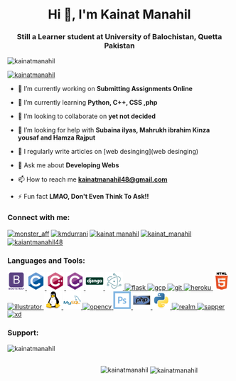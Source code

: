 <h1 align="center">Hi 👋, I'm Kainat Manahil</h1>
<h3 align="center">Still a Learner student at University of Balochistan, Quetta Pakistan</h3>

<p align="left"> <img src="https://komarev.com/ghpvc/?username=kainatmanahil&label=Profile%20views&color=0e75b6&style=flat" alt="kainatmanahil" /> </p>

<p align="left"> <a href="https://github.com/ryo-ma/github-profile-trophy"><img src="https://github-profile-trophy.vercel.app/?username=kainatmanahil" alt="kainatmanahil" /></a> </p>

- 🔭 I’m currently working on **Submitting Assignments Online**

- 🌱 I’m currently learning **Python, C++, CSS ,php**

- 👯 I’m looking to collaborate on **yet not decided**

- 🤝 I’m looking for help with **Subaina ilyas, Mahrukh ibrahim Kinza yousaf and Hamza Rajput**

- 📝 I regularly write articles on [web desinging](web desinging)

- 💬 Ask me about **Developing Webs**

- 📫 How to reach me **kainatmanahil48@gmail.com**

- ⚡ Fun fact **LMAO, Don't Even Think To Ask!!**

<h3 align="left">Connect with me:</h3>
<p align="left">
<a href="https://twitter.com/monster_aff" target="blank"><img align="center" src="https://raw.githubusercontent.com/kainatmanahil/github-profile-readme-generator/master/src/images/icons/Social/twitter.svg" alt="monster_aff" height="30" width="40" /></a>
<a href="https://kaggle.com/kmdurrani" target="blank"><img align="center" src="https://raw.githubusercontent.com/kainatmanahil/github-profile-readme-generator/master/src/images/icons/Social/kaggle.svg" alt="kmdurrani" height="30" width="40" /></a>
<a href="https://fb.com/kainat manahil" target="blank"><img align="center" src="https://raw.githubusercontent.com/kainatmanahil/github-profile-readme-generator/master/src/images/icons/Social/facebook.svg" alt="kainat manahil" height="30" width="40" /></a>
<a href="https://instagram.com/kainat_manahil" target="blank"><img align="center" src="https://raw.githubusercontent.com/kainatmanahil/github-profile-readme-generator/master/src/images/icons/Social/instagram.svg" alt="kainat_manahil" height="30" width="40" /></a>
<a href="https://www.youtube.com/c/kaiantmanahil48" target="blank"><img align="center" src="https://raw.githubusercontent.com/kainatmanahil/github-profile-readme-generator/master/src/images/icons/Social/youtube.svg" alt="kaiantmanahil48" height="30" width="40" /></a>
</p>

<h3 align="left">Languages and Tools:</h3>
<p align="left"> <a href="https://getbootstrap.com" target="_blank"> <img src="https://raw.githubusercontent.com/devicons/devicon/master/icons/bootstrap/bootstrap-plain-wordmark.svg" alt="bootstrap" width="40" height="40"/> </a> <a href="https://www.cprogramming.com/" target="_blank"> <img src="https://raw.githubusercontent.com/devicons/devicon/master/icons/c/c-original.svg" alt="c" width="40" height="40"/> </a> <a href="https://www.w3schools.com/cpp/" target="_blank"> <img src="https://raw.githubusercontent.com/devicons/devicon/master/icons/cplusplus/cplusplus-original.svg" alt="cplusplus" width="40" height="40"/> </a> <a href="https://www.w3schools.com/cs/" target="_blank"> <img src="https://raw.githubusercontent.com/devicons/devicon/master/icons/csharp/csharp-original.svg" alt="csharp" width="40" height="40"/> </a> <a href="https://www.djangoproject.com/" target="_blank"> <img src="https://raw.githubusercontent.com/devicons/devicon/master/icons/django/django-original.svg" alt="django" width="40" height="40"/> </a> <a href="https://www.electronjs.org" target="_blank"> <img src="https://raw.githubusercontent.com/devicons/devicon/master/icons/electron/electron-original.svg" alt="electron" width="40" height="40"/> </a> <a href="https://flask.palletsprojects.com/" target="_blank"> <img src="https://www.vectorlogo.zone/logos/pocoo_flask/pocoo_flask-icon.svg" alt="flask" width="40" height="40"/> </a> <a href="https://cloud.google.com" target="_blank"> <img src="https://www.vectorlogo.zone/logos/google_cloud/google_cloud-icon.svg" alt="gcp" width="40" height="40"/> </a> <a href="https://git-scm.com/" target="_blank"> <img src="https://www.vectorlogo.zone/logos/git-scm/git-scm-icon.svg" alt="git" width="40" height="40"/> </a> <a href="https://heroku.com" target="_blank"> <img src="https://www.vectorlogo.zone/logos/heroku/heroku-icon.svg" alt="heroku" width="40" height="40"/> </a> <a href="https://www.w3.org/html/" target="_blank"> <img src="https://raw.githubusercontent.com/devicons/devicon/master/icons/html5/html5-original-wordmark.svg" alt="html5" width="40" height="40"/> </a> <a href="https://www.adobe.com/in/products/illustrator.html" target="_blank"> <img src="https://www.vectorlogo.zone/logos/adobe_illustrator/adobe_illustrator-icon.svg" alt="illustrator" width="40" height="40"/> </a> <a href="https://www.linux.org/" target="_blank"> <img src="https://raw.githubusercontent.com/devicons/devicon/master/icons/linux/linux-original.svg" alt="linux" width="40" height="40"/> </a> <a href="https://www.mysql.com/" target="_blank"> <img src="https://raw.githubusercontent.com/devicons/devicon/master/icons/mysql/mysql-original-wordmark.svg" alt="mysql" width="40" height="40"/> </a> <a href="https://opencv.org/" target="_blank"> <img src="https://www.vectorlogo.zone/logos/opencv/opencv-icon.svg" alt="opencv" width="40" height="40"/> </a> <a href="https://www.photoshop.com/en" target="_blank"> <img src="https://raw.githubusercontent.com/devicons/devicon/master/icons/photoshop/photoshop-line.svg" alt="photoshop" width="40" height="40"/> </a> <a href="https://www.php.net" target="_blank"> <img src="https://raw.githubusercontent.com/devicons/devicon/master/icons/php/php-original.svg" alt="php" width="40" height="40"/> </a> <a href="https://www.python.org" target="_blank"> <img src="https://raw.githubusercontent.com/devicons/devicon/master/icons/python/python-original.svg" alt="python" width="40" height="40"/> </a> <a href="https://realm.io/" target="_blank"> <img src="https://raw.githubusercontent.com/bestofjs/bestofjs-webui/8665e8c267a0215f3159df28b33c365198101df5/public/logos/realm.svg" alt="realm" width="40" height="40"/> </a> <a href="https://sapper.svelte.dev/" target="_blank"> <img src="https://raw.githubusercontent.com/bestofjs/bestofjs-webui/master/public/logos/sapper.svg" alt="sapper" width="40" height="40"/> </a> <a href="https://www.adobe.com/products/xd.html" target="_blank"> <img src="https://cdn.worldvectorlogo.com/logos/adobe-xd.svg" alt="xd" width="40" height="40"/> </a> </p>

<h3 align="left">Support:</h3>
<p><a href="https://www.buymeacoffee.com/kainatmanahil"> <img align="left" src="https://cdn.buymeacoffee.com/buttons/v2/default-yellow.png" height="50" width="210" alt="kainatmanahil" /></a></p><br><br>

<p><img align="left" src="https://github-readme-stats.vercel.app/api/top-langs?username=kainatmanahil&show_icons=true&locale=en&layout=compact" alt="kainatmanahil" /></p>

<p>&nbsp;<img align="center" src="https://github-readme-stats.vercel.app/api?username=kainatmanahil&show_icons=true&locale=en" alt="kainatmanahil" /></p>
